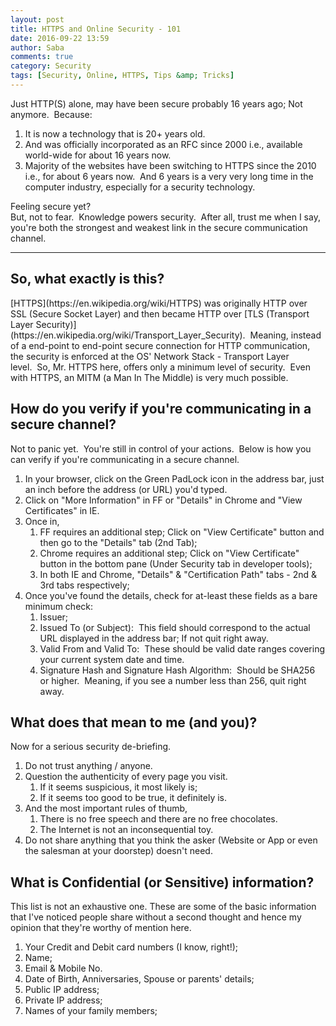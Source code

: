 ```yaml
---
layout: post
title: HTTPS and Online Security - 101
date: 2016-09-22 13:59
author: Saba
comments: true
category: Security
tags: [Security, Online, HTTPS, Tips &amp; Tricks]
---
```

Just HTTP(S) alone, may have been secure probably 16 years ago; Not anymore.&nbsp;&nbsp;Because:
<ol>
	<li>It is now a technology that is 20+ years old.</li>
	<li>And was officially incorporated as an RFC since 2000 i.e., available world-wide for about 16 years now.</li>
	<li>Majority of the websites have been switching to HTTPS since the 2010 i.e., for about 6 years now.&nbsp;&nbsp;And 6 years is a very very long time in the computer industry, especially for a security technology.</li>
</ol>
Feeling secure yet?<br />
But, not to fear.&nbsp;&nbsp;Knowledge powers security.&nbsp;&nbsp;After all, trust me when I say, you're both the strongest and weakest link in the secure communication channel.

---

<h2>So, what exactly is this?</h2>
[HTTPS](https://en.wikipedia.org/wiki/HTTPS) was originally HTTP over SSL (Secure Socket Layer) and then became HTTP over [TLS (Transport Layer Security)](https://en.wikipedia.org/wiki/Transport_Layer_Security).&nbsp;&nbsp;Meaning, instead of a end-point to end-point secure connection for HTTP communication, the security is enforced at the OS' Network Stack - Transport Layer level.&nbsp;&nbsp;So, Mr. HTTPS here, offers only a minimum level of security.&nbsp;&nbsp;Even with HTTPS, an MITM (a Man In The Middle) is very much possible.

<h2>How do you verify if you're communicating in a secure channel?</h2>
Not to panic yet.&nbsp;&nbsp;You're still in control of your actions.&nbsp;&nbsp;Below is how you can verify if you're communicating in a secure channel.
<ol>
	<li>In your browser, click on the Green PadLock icon in the address bar, just an inch before the address (or URL) you'd typed.</li>
	<li>Click on "More Information" in FF or "Details" in Chrome and "View Certificates" in IE.</li>
	<li>
Once in,
		<ol>
			<li>FF requires an additional step; Click on "View Certificate" button and then go to the "Details" tab (2nd Tab);</li>
			<li>Chrome requires an additional step; Click on "View Certificate" button in the bottom pane (Under Security tab in developer tools);</li>
			<li>In both IE and Chrome, "Details" &amp; "Certification Path" tabs - 2nd &amp; 3rd tabs respectively;</li>
		</ol>
	</li>
	<li>Once you've found the details, check for at-least these fields as a bare minimum check:
		<ol>
			<li>Issuer;</li>
			<li>Issued To (or Subject):&nbsp;&nbsp;This field should correspond to the actual URL displayed in the address bar; If not quit right away.</li>
			<li>Valid From and Valid To:&nbsp;&nbsp;These should be valid date ranges covering your current system date and time.</li>
			<li>Signature Hash and Signature Hash Algorithm:&nbsp;&nbsp;Should be SHA256 or higher.&nbsp;&nbsp;Meaning, if you see a number less than 256, quit right away.</li>
		</ol>
	</li>
</ol>

<h2>What does that mean to me (and you)?</h2>
Now for a serious security de-briefing.
<ol>
	<li>Do not trust anything / anyone.</li>
	<li>Question the authenticity of every page you visit.
		<ol>
			<li>If it seems suspicious, it most likely is;</li>
			<li>If it seems too good to be true, it definitely is.</li>
		</ol>
	</li>
	<li>And the most important rules of thumb,
		<ol>
			<li>There is no free speech and there are no free chocolates.</li>
			<li>The Internet is not an inconsequential toy.</li>
		</ol>
	</li>
	<li>Do not share anything that you think the asker (Website or App or even the salesman at your doorstep) doesn't need.</li>
</ol>

<h2>What is Confidential (or Sensitive) information?</h2>
This list is not an exhaustive one.  These are some of the basic information that I've noticed people share without a second thought and hence my opinion that they're worthy of mention here.
<ol>
	<li>Your Credit and Debit card numbers (I know, right!);</li>
	<li>Name;</li>
	<li>Email &amp; Mobile No.</li>
	<li>Date of Birth, Anniversaries, Spouse or parents' details;</li>
	<li>Public IP address;</li>
	<li>Private IP address;</li>
	<li>Names of your family members;</li>
</ol>